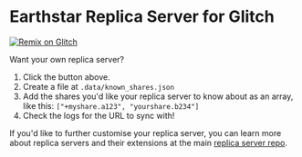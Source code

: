 # Earthstar Replica Server for Glitch

[![Remix on Glitch](https://cdn.glitch.com/2703baf2-b643-4da7-ab91-7ee2a2d00b5b%2Fremix-button-v2.svg)](https://glitch.com/edit/#!/remix/earthstar-replica-server)

Want your own replica server?

1. Click the button above.
2. Create a file at `.data/known_shares.json`
3. Add the shares you'd like your replica server to know about as an array, like
   this: `["+myshare.a123", "yourshare.b234"]`
4. Check the logs for the URL to sync with!

If you'd like to further customise your replica server, you can learn more about
replica servers and their extensions at the main
[replica server repo](https://github.com/earthstar-project/replica-server).

